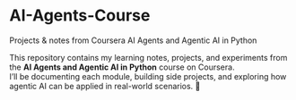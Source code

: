 # AI-Agents-Course
Projects &amp; notes from Coursera AI Agents and Agentic AI in Python

This repository contains my learning notes, projects, and experiments from the **AI Agents and Agentic AI in Python** course on Coursera.  
I’ll be documenting each module, building side projects, and exploring how agentic AI can be applied in real-world scenarios. 🚀

